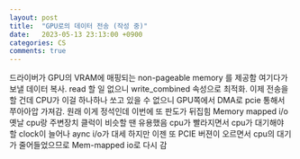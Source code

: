 ```yaml
---
layout: post
title:  "GPU로의 데이터 전송 (작성 중)"
date:   2023-05-13 23:13:00 +0900
categories: CS
comments: true
---
```

드라이버가 GPU의 VRAM에 매핑되는 non-pageable memory 를 제공함
여기다가 보낼 데이터 복사.
read 할 일 없으니 write_combined 속성으로 최적화.
이제 전송을 할 건데 CPU가 이걸 하나하나 쏘고 있을 수 없으니 GPU쪽에서 DMA로 pcie 통해서 쭈아아압 가져감.
원래 이게 정석인데 이번에 또 판도가 뒤집힘
Memory mapped i/o
옛날 cpu랑 주변장치 클럭이 비슷할 땐 유용했음
cpu가 빨라지면서 cpu가 대기해야 할 clock이 늘어나 aync i/o가 대세
하지만 이젠 또 PCIE 버젼이 오르면서 cpu의 대기가 줄어들었으므로
Mem-mapped io로 다시 감
